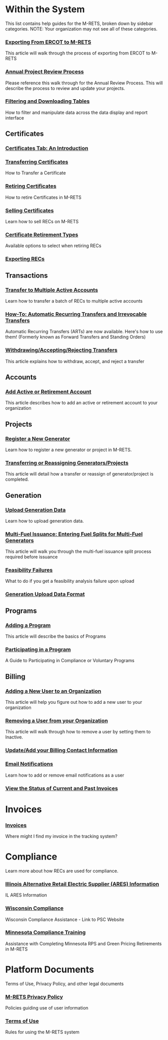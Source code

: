 # Within the System

This list contains help guides for the M-RETS, broken down by sidebar categories. NOTE: Your organization may not see all of these categories.

### [Exporting From ERCOT to M-RETS](https://mrets.github.io/Help/ercot)
This article will walk through the process of exporting from ERCOT to M-RETS

### [Annual Project Review Process](https://mrets.github.io/Help/annual_project_review)
Please reference this walk through for the Annual Review Process. This will describe the process to review and update your projects.

### [Filtering and Downloading Tables](https://mrets.github.io/Help/filtering_tables)

How to filter and manipulate data across the data display and report interface

## Certificates

### [Certificates Tab: An Introduction](https://mrets.github.io/Help/certificates_tab)

### [Transferring Certificates](https://mrets.github.io/Help/certificates_transferring_certificates)
How to Transfer a Certificate

### [Retiring Certificates](https://github.com/mrets/articles/blob/master/certificates_retiring_certificates.md)
How to retire Certificates in M-RETS

### [Selling Certificates](https://github.com/mrets/articles/blob/master/certificates_selling_certificates.md)
Learn how to sell RECs on M-RETS

### [Certificate Retirement Types](https://github.com/mrets/articles/blob/master/certificate_retirements.md)
Available options to select when retiring RECs

### [Exporting RECs](https://github.com/mrets/articles/blob/master/certificates_exporting_certifcates.md)

## Transactions

### [Transfer to Multiple Active Accounts](https://github.com/mrets/articles/blob/master/transactions_transfer_to_multiple.md)
Learn how to transfer a batch of RECs to multiple active accounts

### [How-To: Automatic Recurring Transfers and Irrevocable Transfers](https://github.com/mrets/articles/blob/master/transactions_automatic_recurring_transfers.md)
Automatic Recurring Transfers (ARTs) are now available. Here's how to use them! (Formerly known as Forward Transfers and Standing Orders)

### [Withdrawing/Accepting/Rejecting Transfers](https://github.com/mrets/articles/blob/master/transactions_withdrawing_accepting_rejecting_transfers.md)
This article explains how to withdraw, accept, and reject a transfer

## Accounts

### [Add Active or Retirement Account](https://github.com/mrets/articles/blob/master/add_account.md)
This article describes how to add an active or retirement account to your organization

## Projects

### [Register a New Generator](https://github.com/mrets/articles/blob/master/projects_new_generator.md)
Learn how to register a new generator or project in M-RETS.

### [Transferring or Reassigning Generators/Projects](https://github.com/mrets/articles/blob/master/projects_transferring_generator.md)
This article will detail how a transfer or reassign of generator/project is completed.

## Generation

### [Upload Generation Data](https://github.com/mrets/articles/blob/master/generation_upload_data.md)
Learn how to upload generation data.

### [Multi-Fuel Issuance: Entering Fuel Splits for Multi-Fuel Generators](https://github.com/mrets/articles/blob/master/generation_multi_fuel.md)
This article will walk you through the multi-fuel issuance split process required before issuance

### [Feasibility Failures](https://github.com/mrets/articles/blob/master/generation_feasibility_failures.md)
What to do if you get a feasibility analysis failure upon upload

### [Generation Upload Data Format](https://github.com/mrets/articles/blob/master/generation_upload_format.md)

## Programs

### [Adding a Program](https://github.com/mrets/articles/blob/master/program_adding_program.md)
This article will describe the basics of Programs

### [Participating in a Program](https://github.com/mrets/articles/blob/master/program_participating_programs.md)
A Guide to Participating in Compliance or Voluntary Programs

## Billing

### [Adding a New User to an Organization](https://github.com/mrets/articles/blob/master/billing_adding_new_user.md)
This article will help you figure out how to add a new user to your organization

### [Removing a User from your Organization](https://github.com/mrets/articles/blob/master/billing_removing_user.md)
This article will walk through how to remove a user by setting them to Inactive.

### [Update/Add your Billing Contact Information](https://github.com/mrets/articles/blob/master/billing_add_update_billing_info.md)

### [Email Notifications](https://github.com/mrets/articles/blob/master/billing_email_notifications.md)
Learn how to add or remove email notifications as a user

### [View the Status of Current and Past Invoices](https://github.com/mrets/Help/blob/master/billing_viewing_invoices.md)

# Invoices

### [Invoices](https://github.com/mrets/articles/blob/master/invoices.md)
Where might I find my invoice in the tracking system?

# Compliance
Learn more about how RECs are used for compliance.

### [Illinois Alternative Retail Electric Supplier (ARES) Information](https://github.com/mrets/articles/blob/master/compliance_il_ares.md)
IL ARES Information

### [Wisconsin Compliance](https://github.com/mrets/articles/blob/master/compliance_wi_compliance.md)
Wisconsin Compliance Assistance - Link to PSC Website

### [Minnesota Compliance Training](https://github.com/mrets/articles/blob/master/compliance_mn_compliance.md)
Assistance with Completing Minnesota RPS and Green Pricing Retirements in M-RETS

# Platform Documents
Terms of Use, Privacy Policy, and other legal documents

### [M-RETS Privacy Policy](https://github.com/mrets/articles/blob/master/platorm_privacy_policy.md)
Policies guiding use of user information

### [Terms of Use](https://github.com/mrets/articles/blob/master/platform_terms_of_use.md)
Rules for using the M-RETS system
